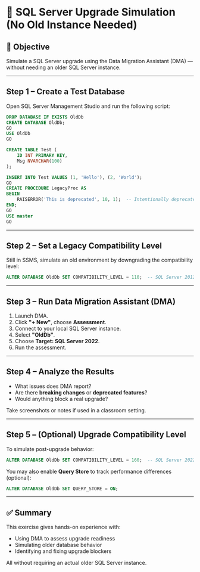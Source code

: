 
# 🧪 SQL Server Upgrade Simulation (No Old Instance Needed)

## 📝 Objective
Simulate a SQL Server upgrade using the Data Migration Assistant (DMA) — without needing an older SQL Server instance.

---

## Step 1 – Create a Test Database

Open SQL Server Management Studio and run the following script:

```sql
DROP DATABASE IF EXISTS OldDb
CREATE DATABASE OldDb;
GO
USE OldDb
GO

CREATE TABLE Test (
    ID INT PRIMARY KEY,
    Msg NVARCHAR(100)
);

INSERT INTO Test VALUES (1, 'Hello'), (2, 'World');
GO
CREATE PROCEDURE LegacyProc AS
BEGIN
    RAISERROR('This is deprecated', 10, 1);  -- Intentionally deprecated syntax
END;
GO
USE master
GO
```

---

## Step 2 – Set a Legacy Compatibility Level

Still in SSMS, simulate an old environment by downgrading the compatibility level:

```sql
ALTER DATABASE OldDb SET COMPATIBILITY_LEVEL = 110;  -- SQL Server 2012
```

---

## Step 3 – Run Data Migration Assistant (DMA)

1. Launch DMA.
2. Click **"+ New"**, choose **Assessment**.
3. Connect to your local SQL Server instance.
4. Select **"OldDb"**.
5. Choose **Target: SQL Server 2022**.
6. Run the assessment.

---

## Step 4 – Analyze the Results

- What issues does DMA report?
- Are there **breaking changes** or **deprecated features**?
- Would anything block a real upgrade?

Take screenshots or notes if used in a classroom setting.

---

## Step 5 – (Optional) Upgrade Compatibility Level

To simulate post-upgrade behavior:

```sql
ALTER DATABASE OldDb SET COMPATIBILITY_LEVEL = 160;  -- SQL Server 2022
```

You may also enable **Query Store** to track performance differences (optional):

```sql
ALTER DATABASE OldDb SET QUERY_STORE = ON;
```

---

## ✅ Summary

This exercise gives hands-on experience with:
- Using DMA to assess upgrade readiness
- Simulating older database behavior
- Identifying and fixing upgrade blockers

All without requiring an actual older SQL Server instance.
